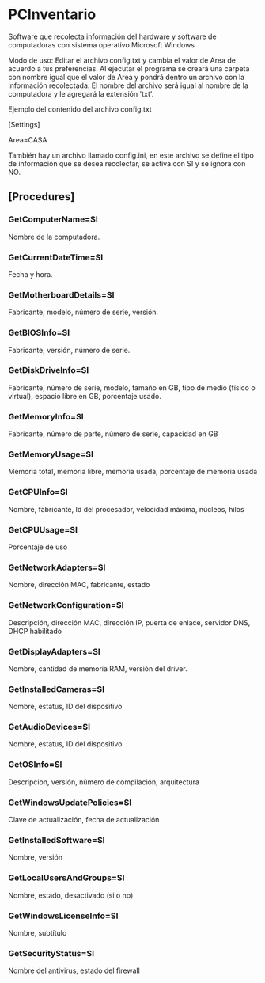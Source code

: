 # PCInventario
Software que recolecta información del hardware y software de computadoras con sistema operativo Microsoft Windows

Modo de uso: Editar el archivo config.txt y cambia el valor de Area
de acuerdo a tus preferencias. Al ejecutar el programa se creará una carpeta
con nombre igual que el valor de Area y pondrá dentro un archivo con
la información recolectada. El nombre del archivo será igual al nombre
de la computadora y le agregará la extensión 'txt'.

Ejemplo del contenido del archivo config.txt

[Settings]

Area=CASA

También hay un archivo llamado config.ini, en este archivo se define el tipo de
información que se desea recolectar, se activa con SI y se ignora con NO. 

## [Procedures]
### GetComputerName=SI
Nombre de la computadora.

### GetCurrentDateTime=SI
Fecha y hora.

### GetMotherboardDetails=SI
Fabricante, modelo, número de serie, versión.

### GetBIOSInfo=SI
Fabricante, versión, número de serie.

### GetDiskDriveInfo=SI
Fabricante, número de serie, modelo, tamaño en GB, tipo de medio (físico o virtual), espacio libre en GB, porcentaje usado.

### GetMemoryInfo=SI
Fabricante, número de parte, número de serie, capacidad en GB

### GetMemoryUsage=SI
Memoria total, memoria libre, memoria usada, porcentaje de memoria usada

### GetCPUInfo=SI
Nombre, fabricante, Id del procesador, velocidad máxima, núcleos, hilos

### GetCPUUsage=SI
Porcentaje de uso

### GetNetworkAdapters=SI
Nombre, dirección MAC, fabricante, estado

### GetNetworkConfiguration=SI
Descripción, dirección MAC, dirección IP, puerta de enlace, servidor DNS, DHCP habilitado

### GetDisplayAdapters=SI
Nombre, cantidad de memoria RAM, versión del driver.

### GetInstalledCameras=SI
Nombre, estatus, ID del dispositivo

### GetAudioDevices=SI
Nombre, estatus, ID del dispositivo

### GetOSInfo=SI
Descripcion, versión, número de compilación, arquitectura

### GetWindowsUpdatePolicies=SI
Clave de actualización, fecha de actualización

### GetInstalledSoftware=SI
Nombre, versión

### GetLocalUsersAndGroups=SI
Nombre, estado, desactivado (si o no)

### GetWindowsLicenseInfo=SI
Nombre, subtítulo

### GetSecurityStatus=SI
Nombre del antivirus, estado del firewall

